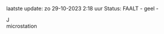 laatste update: 
zo 29-10-2023  2:18   uur 
Status: FAALT - geel - 
<div class="service R">J</div><div class="service Y">microstation</div>